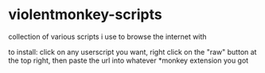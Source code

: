 # violentmonkey-scripts
collection of various scripts i use to browse the internet with

to install: click on any userscript you want, right click on the "raw" button at the top right, then paste the url into whatever *monkey extension you got
